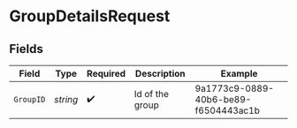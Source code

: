 # GroupDetailsRequest


## Fields

| Field                                | Type                                 | Required                             | Description                          | Example                              |
| ------------------------------------ | ------------------------------------ | ------------------------------------ | ------------------------------------ | ------------------------------------ |
| `GroupID`                            | *string*                             | :heavy_check_mark:                   | Id of the group                      | 9a1773c9-0889-40b6-be89-f6504443ac1b |